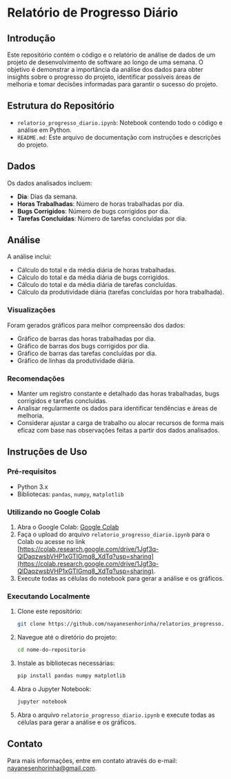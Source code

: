 # Relatório de Progresso Diário

## Introdução
Este repositório contém o código e o relatório de análise de dados de um projeto de desenvolvimento de software ao longo de uma semana. O objetivo é demonstrar a importância da análise dos dados para obter insights sobre o progresso do projeto, identificar possíveis áreas de melhoria e tomar decisões informadas para garantir o sucesso do projeto.

## Estrutura do Repositório
- `relatorio_progresso_diario.ipynb`: Notebook contendo todo o código e análise em Python.
- `README.md`: Este arquivo de documentação com instruções e descrições do projeto.

## Dados
Os dados analisados incluem:
- **Dia**: Dias da semana.
- **Horas Trabalhadas**: Número de horas trabalhadas por dia.
- **Bugs Corrigidos**: Número de bugs corrigidos por dia.
- **Tarefas Concluídas**: Número de tarefas concluídas por dia.

## Análise
A análise inclui:
- Cálculo do total e da média diária de horas trabalhadas.
- Cálculo do total e da média diária de bugs corrigidos.
- Cálculo do total e da média diária de tarefas concluídas.
- Cálculo da produtividade diária (tarefas concluídas por hora trabalhada).

### Visualizações
Foram gerados gráficos para melhor compreensão dos dados:
- Gráfico de barras das horas trabalhadas por dia.
- Gráfico de barras dos bugs corrigidos por dia.
- Gráfico de barras das tarefas concluídas por dia.
- Gráfico de linhas da produtividade diária.

### Recomendações
- Manter um registro constante e detalhado das horas trabalhadas, bugs corrigidos e tarefas concluídas.
- Analisar regularmente os dados para identificar tendências e áreas de melhoria.
- Considerar ajustar a carga de trabalho ou alocar recursos de forma mais eficaz com base nas observações feitas a partir dos dados analisados.

## Instruções de Uso

### Pré-requisitos
- Python 3.x
- Bibliotecas: `pandas`, `numpy`, `matplotlib`

### Utilizando no Google Colab
1. Abra o Google Colab: [Google Colab](https://colab.research.google.com/)
2. Faça o upload do arquivo `relatorio_progresso_diario.ipynb` para o Colab ou acesse no link [https://colab.research.google.com/drive/1Jgf3q-QlDaqzwsbVHP1xGTIGmq8_XdTq?usp=sharing](https://colab.research.google.com/drive/1Jgf3q-QlDaqzwsbVHP1xGTIGmq8_XdTq?usp=sharing).
3. Execute todas as células do notebook para gerar a análise e os gráficos.

### Executando Localmente
1. Clone este repositório:
    ```sh
    git clone https://github.com/nayanesenhorinha/relatorios_progresso.git
    ```
2. Navegue até o diretório do projeto:
    ```sh
    cd nome-do-repositorio
    ```
3. Instale as bibliotecas necessárias:
    ```sh
    pip install pandas numpy matplotlib
    ```
4. Abra o Jupyter Notebook:
    ```sh
    jupyter notebook
    ```
5. Abra o arquivo `relatorio_progresso_diario.ipynb` e execute todas as células para gerar a análise e os gráficos.

## Contato
Para mais informações, entre em contato através do e-mail: [nayanesenhorinha@gmail.com](mailto:nayanesenhorinha@gmail.com).
